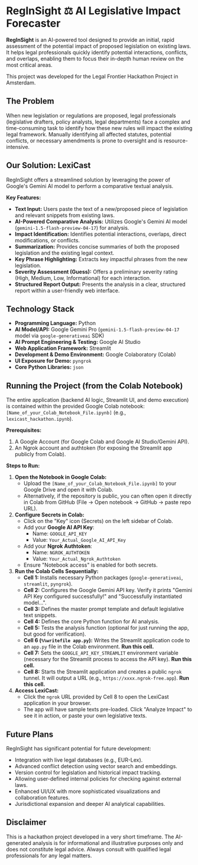 # RegInSight ⚖️ AI Legislative Impact Forecaster

**RegInSight** is an AI-powered tool designed to provide an initial, rapid assessment of the potential impact of proposed legislation on existing laws. It helps legal professionals quickly identify potential interactions, conflicts, and overlaps, enabling them to focus their in-depth human review on the most critical areas.

This project was developed for the Legal Frontier Hackathon Project in Amsterdam.

## The Problem

When new legislation or regulations are proposed, legal professionals (legislative drafters, policy analysts, legal departments) face a complex and time-consuming task to identify how these new rules will impact the existing legal framework. Manually identifying all affected statutes, potential conflicts, or necessary amendments is prone to oversight and is resource-intensive.

## Our Solution: LexiCast

RegInSight offers a streamlined solution by leveraging the power of Google's Gemini AI model to perform a comparative textual analysis.

**Key Features:**

*   **Text Input:** Users paste the text of a new/proposed piece of legislation and relevant snippets from existing laws.
*   **AI-Powered Comparative Analysis:** Utilizes Google's Gemini AI model (`gemini-1.5-flash-preview-04-17`) for analysis.
*   **Impact Identification:** Identifies potential interactions, overlaps, direct modifications, or conflicts.
*   **Summarization:** Provides concise summaries of both the proposed legislation and the existing legal context.
*   **Key Phrase Highlighting:** Extracts key impactful phrases from the new legislation.
*   **Severity Assessment (Guess):** Offers a preliminary severity rating (High, Medium, Low, Informational) for each interaction.
*   **Structured Report Output:** Presents the analysis in a clear, structured report within a user-friendly web interface.

## Technology Stack

*   **Programming Language:** Python
*   **AI Model/API:** Google Gemini Pro (`gemini-1.5-flash-preview-04-17` model via `google-generativeai` SDK)
*   **AI Prompt Engineering & Testing:** Google AI Studio
*   **Web Application Framework:** Streamlit
*   **Development & Demo Environment:** Google Colaboratory (Colab)
*   **UI Exposure for Demo:** `pyngrok`
*   **Core Python Libraries:** `json`

## Running the Project (from the Colab Notebook)

The entire application (backend AI logic, Streamlit UI, and demo execution) is contained within the provided Google Colab notebook: `[Name_of_your_Colab_Notebook_File.ipynb]` (e.g., `lexicast_hackathon.ipynb`).

**Prerequisites:**

1.  A Google Account (for Google Colab and Google AI Studio/Gemini API).
2.  An Ngrok account and authtoken (for exposing the Streamlit app publicly from Colab).

**Steps to Run:**

1.  **Open the Notebook in Google Colab:**
    *   Upload the `[Name_of_your_Colab_Notebook_File.ipynb]` to your Google Drive and open it with Colab.
    *   Alternatively, if the repository is public, you can often open it directly in Colab from GitHub (File -> Open notebook -> GitHub -> paste repo URL).
2.  **Configure Secrets in Colab:**
    *   Click on the "Key" icon (Secrets) on the left sidebar of Colab.
    *   Add your **Google AI API Key**:
        *   Name: `GOOGLE_API_KEY`
        *   Value: `Your_Actual_Google_AI_API_Key`
    *   Add your **Ngrok Authtoken**:
        *   Name: `NGROK_AUTHTOKEN`
        *   Value: `Your_Actual_Ngrok_Authtoken`
    *   Ensure "Notebook access" is enabled for both secrets.
3.  **Run the Colab Cells Sequentially:**
    *   **Cell 1:** Installs necessary Python packages (`google-generativeai`, `streamlit`, `pyngrok`).
    *   **Cell 2:** Configures the Google Gemini API key. Verify it prints "Gemini API Key configured successfully!" and "Successfully instantiated model...".
    *   **Cell 3:** Defines the master prompt template and default legislative text snippets.
    *   **Cell 4:** Defines the core Python function for AI analysis.
    *   **Cell 5:** Tests the analysis function (optional for just running the app, but good for verification).
    *   **Cell 6 (`%%writefile app.py`):** Writes the Streamlit application code to an `app.py` file in the Colab environment. **Run this cell.**
    *   **Cell 7:** Sets the `GOOGLE_API_KEY_STREAMLIT` environment variable (necessary for the Streamlit process to access the API key). **Run this cell.**
    *   **Cell 8:** Starts the Streamlit application and creates a public `ngrok` tunnel. It will output a URL (e.g., `https://xxxx.ngrok-free.app`). **Run this cell.**
4.  **Access LexiCast:**
    *   Click the `ngrok` URL provided by Cell 8 to open the LexiCast application in your browser.
    *   The app will have sample texts pre-loaded. Click "Analyze Impact" to see it in action, or paste your own legislative texts.

## Future Plans

RegInSight has significant potential for future development:

*   Integration with live legal databases (e.g., EUR-Lex).
*   Advanced conflict detection using vector search and embeddings.
*   Version control for legislation and historical impact tracking.
*   Allowing user-defined internal policies for checking against external laws.
*   Enhanced UI/UX with more sophisticated visualizations and collaboration features.
*   Jurisdictional expansion and deeper AI analytical capabilities.

## Disclaimer

This is a hackathon project developed in a very short timeframe. The AI-generated analysis is for informational and illustrative purposes only and does not constitute legal advice. Always consult with qualified legal professionals for any legal matters.
